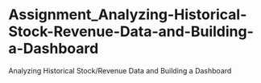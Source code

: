 # Assignment_Analyzing-Historical-Stock-Revenue-Data-and-Building-a-Dashboard
Analyzing Historical Stock/Revenue Data and Building a Dashboard
